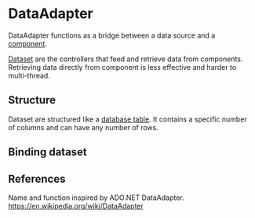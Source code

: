 # DataAdapter

DataAdapter functions as a bridge between a data source and a [component](component.html).


[Dataset](https://en.wikipedia.org/wiki/Data_set) are the controllers that feed and retrieve data from components. Retrieving data directly from component is less effective and harder to multi-thread. 

## Structure

Dataset are structured like a [database table](https://en.wikipedia.org/wiki/Table_(database)). It contains a specific number of columns and can have any number of rows.


## Binding dataset



## References
Name and function inspired by ADO.NET DataAdapter. https://en.wikipedia.org/wiki/DataAdapter
